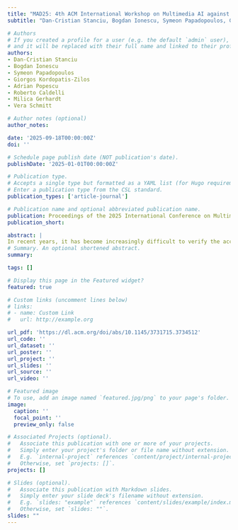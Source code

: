 ```yaml
---
title: "MAD25: 4th ACM International Workshop on Multimedia AI against Disinformation"
subtitle: "Dan-Cristian Stanciu, Bogdan Ionescu, Symeon Papadopoulos, Giorgos Kordopatis-Zilos, Adrian Popescu, Roberto Caldelli, Milica Gerhardt, Vera Schmitt" 

# Authors
# If you created a profile for a user (e.g. the default `admin` user), write the username (folder name) here
# and it will be replaced with their full name and linked to their profile.
authors:
- Dan-Cristian Stanciu
- Bogdan Ionescu
- Symeon Papadopoulos
- Giorgos Kordopatis-Zilos
- Adrian Popescu
- Roberto Caldelli
- Milica Gerhardt
- Vera Schmitt

# Author notes (optional)
author_notes: 

date: '2025-09-18T00:00:00Z'
doi: ''

# Schedule page publish date (NOT publication's date).
publishDate: '2025-01-01T00:00:00Z'

# Publication type.
# Accepts a single type but formatted as a YAML list (for Hugo requirements).
# Enter a publication type from the CSL standard.
publication_types: ['article-journal']

# Publication name and optional abbreviated publication name.
publication: Proceedings of the 2025 International Conference on Multimedia Retrieval
publication_short:

abstract: |
In recent years, it has become increasingly difficult to verify the accuracy of media. Advancements in AI generated content-such as text, images and videos created by foundation models-have made it progressively harder to distinguish authentic multimedia content from synthetic data. AI-powered tools and methods are commonly used to create and augment disinformation, including to spread it widely in automated ways, or to impersonate and defame individuals, resulting in undermined trust in the online information, and ultimately posing a significant threat to society and democracy. This creates a growing need for tools that can combat disinforma- tion and verify the authenticity of multimedia content. The MAD'25 workshop aims to bring together researchers and practitioners from different backgrounds, under the shared goal of combating disinfor- mation through the use of AI. In its fourth edition, the workshop aims to foster an environment for exploring innovative ideas and sharing experiences. The research areas of interest include the detection of AI manipulated or generated content, as well as the study of how disinformation spreads and its broader societal impact. Given the crucial role of multimedia, the workshop places particular emphasis on the integrated analysis of multiple modalities-such as text, audio, and video-as combining different forms of content could enhance verification efforts.
# Summary. An optional shortened abstract.
summary: 

tags: []

# Display this page in the Featured widget?
featured: true

# Custom links (uncomment lines below)
# links:
# - name: Custom Link
#   url: http://example.org

url_pdf: 'https://dl.acm.org/doi/abs/10.1145/3731715.3734512'
url_code: ''
url_dataset: ''
url_poster: ''
url_project: ''
url_slides: ''
url_source: ''
url_video: ''

# Featured image
# To use, add an image named `featured.jpg/png` to your page's folder.
image:
  caption: ''
  focal_point: ''
  preview_only: false

# Associated Projects (optional).
#   Associate this publication with one or more of your projects.
#   Simply enter your project's folder or file name without extension.
#   E.g. `internal-project` references `content/project/internal-project/index.md`.
#   Otherwise, set `projects: []`.
projects: []

# Slides (optional).
#   Associate this publication with Markdown slides.
#   Simply enter your slide deck's filename without extension.
#   E.g. `slides: "example"` references `content/slides/example/index.md`.
#   Otherwise, set `slides: ""`.
slides: ""
---
```



